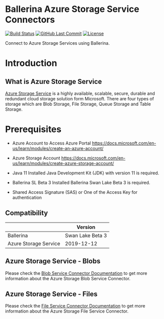 
# Ballerina Azure Storage Service Connectors

[![Build Status](https://github.com/ballerina-platform/module-ballerinax-azure-storage-service/workflows/CI/badge.svg)](https://github.com/ballerina-platform/module-ballerinax-azure-storage-service/actions?query=workflow%3ACI)
[![GitHub Last Commit](https://img.shields.io/github/last-commit/ballerina-platform/module-ballerinax-azure-storage-service.svg)](https://github.com/ballerina-platform/module-ballerinax-azure-storage-service/commits/master)
[![License](https://img.shields.io/badge/License-Apache%202.0-blue.svg)](https://opensource.org/licenses/Apache-2.0)

Connect to Azure Storage Services using Ballerina.

# Introduction

## What is Azure Storage Service

[Azure Storage Service](https://docs.microsoft.com/en-us/azure/storage/common/storage-introduction) is a highly 
available, scalable, secure, durable and redundant cloud storage solution form Microsoft. There are four types of 
storage which are Blob Storage, File Storage, Queue Storage and Table Storage.

# Prerequisites

* Azure Account to Access Azure Portal https://docs.microsoft.com/en-us/learn/modules/create-an-azure-account/

* Azure Storage Account https://docs.microsoft.com/en-us/learn/modules/create-azure-storage-account/

* Java 11 Installed
Java Development Kit (JDK) with version 11 is required.

* Ballerina SL Beta 3  Installed
Ballerina Swan Lake Beta 3  is required. 

* Shared Access Signature (SAS) or One of the Access Key for authentication


## Compatibility

|                      |  Version           |
|----------------------|------------------- |
| Ballerina            | Swan Lake Beta 3   |
| Azure Storage Service|     2019-12-12     |


## Azure Storage Service - Blobs
Please check the [Blob Service Connector Documentation](https://github.com/ballerina-platform/module-ballerinax-azure-storage-service/blob/main/modules/blobs/README.md) to get more information about the Azure Storage Blob Service Connector.

## Azure Storage Service - Files
Please check the [File Service Connector Documentation](https://github.com/ballerina-platform/module-ballerinax-azure-storage-service/blob/main/modules/files/README.md) to get more information about the Azure Storage File Service Connector.
